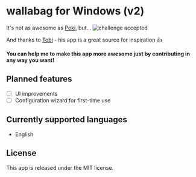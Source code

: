 wallabag for Windows (v2)
================
It's not as awesome as [Poki](http://pokiapp.com/), but...
![challenge accepted](https://aaronsoundguy.files.wordpress.com/2014/01/famous-characters-troll-face-challenge-accepted-256559.jpg)

And thanks to [Tobi](https://github.com/ceee) - his app is a great source for inspiration :+1:

**You can help me to make this app more awesome just by contributing in any way you want!**

## Planned features
- [ ] UI improvements
- [ ] Configuration wizard for first-time use

## Currently supported languages
- English

## License
This app is released under the MIT license.
